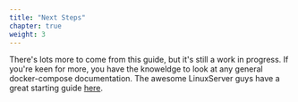 ```yaml
---
title: "Next Steps"
chapter: true
weight: 3
---
```


There's lots more to come from this guide, but it's still a work in progress. If you're keen for more, you have the knoweldge to look at any general docker-compose documentation. The awesome LinuxServer guys have a great starting guide [here](https://docs.linuxserver.io/general/docker-compose).

